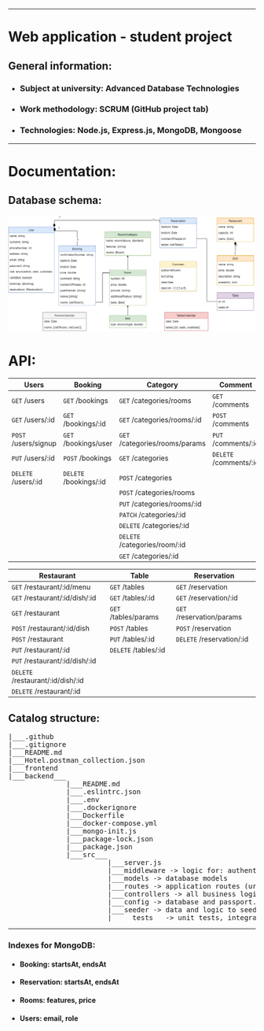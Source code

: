 <hr>

<!-- Heading -->
# Web application - student project


## General information:
<!-- UL-->
* ### Subject at university: Advanced Database Technologies

* ### Work methodology: SCRUM (GitHub project tab)

* ### Technologies: Node.js, Express.js, MongoDB, Mongoose

<hr>

# Documentation:

## Database schema:
![database-schema](group-project-hotel.drawio.png)
# API:
| Users                | Booking                | Category                       | Comment                |
|----------------------|------------------------|--------------------------------|------------------------|
| `GET` /users         | `GET` /bookings        | `GET` /categories/rooms        | `GET` /comments        |
| `GET` /users/:id     | `GET` /bookings/:id    | `GET` /categories/rooms/:id    | `POST` /comments       |
| `POST` /users/signup | `GET` /bookings/user   | `GET` /categories/rooms/params | `PUT` /comments/:id    |
| `PUT` /users/:id     | `POST` /bookings       | `GET` /categories              | `DELETE` /comments/:id |
| `DELETE` /users/:id  | `DELETE` /bookings/:id | `POST` /categories             |
|                      |                        | `POST` /categories/rooms       |
|                      |                        | `PUT` /categories/rooms/:id    |
|                      |                        | `PATCH` /categories/:id        |
|                      |                        | `DELETE` /categories/:id       |
|                      |                        | `DELETE` /categories/room/:id  |
|                      |                        | `GET` /categories/:id          |


| Restaurant                        | Table                | Reservation               |
|-----------------------------------|----------------------|---------------------------|
| `GET` /restaurant/:id/menu        | `GET` /tables        | `GET` /reservation        |
| `GET` /restaurant/:id/dish/:id    | `GET` /tables/:id    | `GET` /reservation/:id    |
| `GET` /restaurant                 | `GET` /tables/params | `GET` /reservation/params |
| `POST` /restaurant/:id/dish       | `POST` /tables       | `POST` /reservation       |
| `POST` /restaurant                | `PUT` /tables/:id    | `DELETE` /reservation/:id |
| `PUT` /restaurant/:id             | `DELETE` /tables/:id |                           |
| `PUT` /restaurant/:id/dish/:id    |
| `DELETE` /restaurant/:id/dish/:id |
| `DELETE` /restaurant/:id          |


## Catalog structure:

<pre>
|___.github
|___.gitignore
|___README.md
|___Hotel.postman_collection.json
|___frontend
|___backend___
              |___README.md
              |___.eslintrc.json
              |___.env
              |___.dockerignore
              |___Dockerfile
              |___docker-compose.yml
              |___mongo-init.js
              |___package-lock.json
              |___package.json
              |___src___
                        |___server.js
                        |___middleware -> logic for: authentication, authorization, ...
                        |___models -> database models
                        |___routes -> application routes (urls)
                        |___controllers -> all business logic
                        |___config -> database and passport.js configurations
                        |___seeder -> data and logic to seed database
                        |_____tests__ -> unit tests, integration Tests, ...
</pre>
<hr>

### Indexes for MongoDB:
* #### Booking: startsAt, endsAt
* #### Reservation: startsAt, endsAt
* #### Rooms: features, price
* #### Users: email, role
